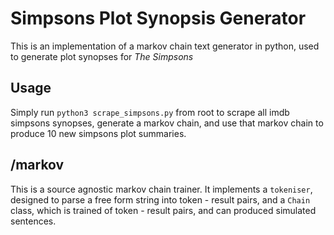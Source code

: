 # Simpsons Plot Synopsis Generator

This is an implementation of a markov chain text generator in python, used to generate plot synopses for *The Simpsons*

## Usage

Simply run `python3 scrape_simpsons.py` from root to scrape all imdb simpsons synopses, generate a markov chain, and use that markov chain to produce 10 new simpsons plot summaries.

## /markov

This is a source agnostic markov chain trainer. It implements a `tokeniser`, designed to parse a free form string into token - result pairs, and a `Chain` class, which is trained of token - result pairs, and can produced simulated sentences.


